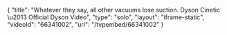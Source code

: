{
    "title": "Whatever they say, all other vacuums lose suction. Dyson Cinetic \u2013 Official Dyson Video",
    "type": "solo",
    "layout": "iframe-static",
    "videoId": "66341002",
    "url": "\/tvpembed\/66341002"
}
